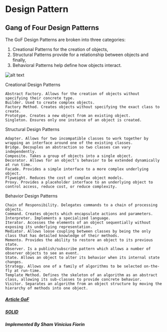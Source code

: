# Design Pattern

## Gang of Four Design Patterns

The GoF Design Patterns are broken into three categories:
1. Creational Patterns for the creation of objects, 
2. Structural Patterns  provide for a relationship between objects and finally, 
3. Behavioral Patterns help define how objects interact.

![alt text](https://www.devmedia.com.br/imagens/articles/169202/estrutura_design_pattern.png)

Creational Design Patterns

    Abstract Factory. Allows for the creation of objects without specifying their concrete type.
    Builder. Used to create complex objects.
    Factory Method. Creates objects without specifying the exact class to create.
    Prototype. Creates a new object from an existing object.
    Singleton. Ensures only one instance of an object is created.

Structural Design Patterns

    Adapter. Allows for two incompatible classes to work together by wrapping an interface around one of the existing classes.
    Bridge. Decouples an abstraction so two classes can vary independently.
    Composite. Takes a group of objects into a single object.
    Decorator. Allows for an object’s behavior to be extended dynamically at run time.
    Facade. Provides a simple interface to a more complex underlying object.
    Flyweight. Reduces the cost of complex object models.
    Proxy. Provides a placeholder interface to an underlying object to control access, reduce cost, or reduce complexity.

Behavior Design Patterns

    Chain of Responsibility. Delegates commands to a chain of processing objects.
    Command. Creates objects which encapsulate actions and parameters.
    Interpreter. Implements a specialized language.
    Iterator. Accesses the elements of an object sequentially without exposing its underlying representation.
    Mediator. Allows loose coupling between classes by being the only class that has detailed knowledge of their methods.
    Memento. Provides the ability to restore an object to its previous state.
    Observer. Is a publish/subscribe pattern which allows a number of observer objects to see an event.
    State. Allows an object to alter its behavior when its internal state changes.
    Strategy. Allows one of a family of algorithms to be selected on-the-fly at run-time.
    Template Method. Defines the skeleton of an algorithm as an abstract class, allowing its sub-classes to provide concrete behavior.
    Visitor. Separates an algorithm from an object structure by moving the hierarchy of methods into one object.
    
##### [Article GoF](https://springframework.guru/gang-of-four-design-patterns/)

##### [SOLID](https://springframework.guru/solid-principles-object-oriented-programming/)

##### Implemented By Sham Vinicius Fiorin
